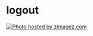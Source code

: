 # logout

<a href="http://en.zimagez.com/zimage/logout4.php" target="_blank" title="Photo hosted by zimagez.com"><img src="http://en.zimagez.com/miniature/logout4.png" alt="Photo hosted by zimagez.com" /></a>
